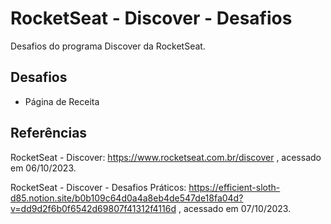 # RocketSeat - Discover - Desafios
Desafios do programa Discover da RocketSeat.

## Desafios
- Página de Receita

## Referências
RocketSeat - Discover: 
https://www.rocketseat.com.br/discover 
, acessado em 06/10/2023.

RocketSeat - Discover - Desafios Práticos:
https://efficient-sloth-d85.notion.site/b0b109c64d0a4a8eb4de547de18fa04d?v=dd9d2f6b0f6542d69807f41312f4116d
, acessado em 07/10/2023.